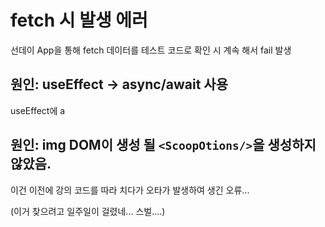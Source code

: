 # fetch 시 발생 에러

선데이 App을 통해 fetch 데이터를 테스트 코드로 확인 시 계속 해서 fail 발생

## 원인: useEffect -> async/await 사용

useEffect에 a

## 원인: img DOM이 생성 될 `<ScoopOtions/>`을 생성하지 않았음.

이건 이전에 강의 코드를 따라 치다가 오타가 발생하여 생긴 오류...

(이거 찾으려고 일주일이 걸렸네... 스벌....)
